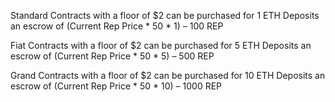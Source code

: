 Standard Contracts with a floor of $2 can be purchased for 1 ETH
     Deposits an escrow of (Current Rep Price \* 50 \* 1) – 100 REP

Fiat Contracts with a floor of $2 can be purchased for 5 ETH
     Deposits an escrow of (Current Rep Price \* 50 \* 5) – 500 REP

Grand Contracts with a floor of $2 can be purchased for 10 ETH
     Deposits an escrow of (Current Rep Price \* 50 \* 10) – 1000 REP

